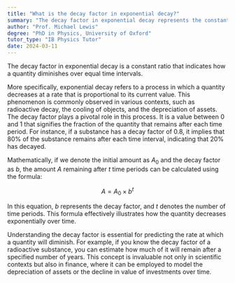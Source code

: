 ```yaml
---
title: "What is the decay factor in exponential decay?"
summary: "The decay factor in exponential decay represents the constant ratio by which a quantity diminishes consistently over equal time intervals."
author: "Prof. Michael Lewis"
degree: "PhD in Physics, University of Oxford"
tutor_type: "IB Physics Tutor"
date: 2024-03-11
---
```


The decay factor in exponential decay is a constant ratio that indicates how a quantity diminishes over equal time intervals.

More specifically, exponential decay refers to a process in which a quantity decreases at a rate that is proportional to its current value. This phenomenon is commonly observed in various contexts, such as radioactive decay, the cooling of objects, and the depreciation of assets. The decay factor plays a pivotal role in this process. It is a value between $0$ and $1$ that signifies the fraction of the quantity that remains after each time period. For instance, if a substance has a decay factor of $0.8$, it implies that $80\%$ of the substance remains after each time interval, indicating that $20\%$ has decayed.

Mathematically, if we denote the initial amount as $A_0$ and the decay factor as $b$, the amount $A$ remaining after $t$ time periods can be calculated using the formula:

$$
A = A_0 \times b^t
$$

In this equation, $b$ represents the decay factor, and $t$ denotes the number of time periods. This formula effectively illustrates how the quantity decreases exponentially over time.

Understanding the decay factor is essential for predicting the rate at which a quantity will diminish. For example, if you know the decay factor of a radioactive substance, you can estimate how much of it will remain after a specified number of years. This concept is invaluable not only in scientific contexts but also in finance, where it can be employed to model the depreciation of assets or the decline in value of investments over time.
    